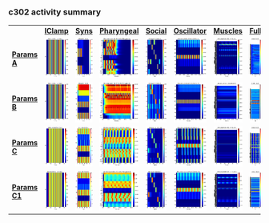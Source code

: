 ### c302 activity summary 
<table>
<tr><td>&nbsp;</td><td align="center"><b><a href="https://github.com/openworm/CElegansNeuroML/blob/master/CElegans/pythonScripts/c302/c302_IClamp.py">IClamp</a></b></td><td align="center"><b><a href="https://github.com/openworm/CElegansNeuroML/blob/master/CElegans/pythonScripts/c302/c302_Syns.py">Syns</a></b></td><td align="center"><b><a href="https://github.com/openworm/CElegansNeuroML/blob/master/CElegans/pythonScripts/c302/c302_Pharyngeal.py">Pharyngeal</a></b></td><td align="center"><b><a href="https://github.com/openworm/CElegansNeuroML/blob/master/CElegans/pythonScripts/c302/c302_Social.py">Social</a></b></td><td align="center"><b><a href="https://github.com/openworm/CElegansNeuroML/blob/master/CElegans/pythonScripts/c302/c302_Oscillator.py">Oscillator</a></b></td><td align="center"><b><a href="https://github.com/openworm/CElegansNeuroML/blob/master/CElegans/pythonScripts/c302/c302_Muscles.py">Muscles</a></b></td><td align="center"><b><a href="https://github.com/openworm/CElegansNeuroML/blob/master/CElegans/pythonScripts/c302/c302_Full.py">Full</a></b></td></tr>
<tr><td><b><a href="https://github.com/openworm/CElegansNeuroML/blob/master/CElegans/pythonScripts/c302/parameters_A.py">Params A</a></b></td><td><a href="summary_A_IClamp.md"/><img alt="?" src="neurons_A_IClamp.png" height="80"/></a></td><td><a href="summary_A_Syns.md"/><img alt="?" src="neurons_A_Syns.png" height="80"/></a></td><td><a href="summary_A_Pharyngeal.md"/><img alt="?" src="neurons_A_Pharyngeal.png" height="80"/></a></td><td><a href="summary_A_Social.md"/><img alt="?" src="neurons_A_Social.png" height="80"/></a></td><td><a href="summary_A_Oscillator.md"/><img alt="?" src="neurons_A_Oscillator.png" height="80"/></a></td><td><a href="summary_A_Muscles.md"/><img alt="?" src="neurons_A_Muscles.png" height="80"/></a></td><td><a href="summary_A_Full.md"/><img alt="?" src="neurons_A_Full.png" height="80"/></a></td></tr>
<tr><td><b><a href="https://github.com/openworm/CElegansNeuroML/blob/master/CElegans/pythonScripts/c302/parameters_B.py">Params B</a></b></td><td><a href="summary_B_IClamp.md"/><img alt="?" src="neurons_B_IClamp.png" height="80"/></a></td><td><a href="summary_B_Syns.md"/><img alt="?" src="neurons_B_Syns.png" height="80"/></a></td><td><a href="summary_B_Pharyngeal.md"/><img alt="?" src="neurons_B_Pharyngeal.png" height="80"/></a></td><td><a href="summary_B_Social.md"/><img alt="?" src="neurons_B_Social.png" height="80"/></a></td><td><a href="summary_B_Oscillator.md"/><img alt="?" src="neurons_B_Oscillator.png" height="80"/></a></td><td><a href="summary_B_Muscles.md"/><img alt="?" src="neurons_B_Muscles.png" height="80"/></a></td><td><a href="summary_B_Full.md"/><img alt="?" src="neurons_B_Full.png" height="80"/></a></td></tr>
<tr><td><b><a href="https://github.com/openworm/CElegansNeuroML/blob/master/CElegans/pythonScripts/c302/parameters_C.py">Params C</a></b></td><td><a href="summary_C_IClamp.md"/><img alt="?" src="neurons_C_IClamp.png" height="80"/></a></td><td><a href="summary_C_Syns.md"/><img alt="?" src="neurons_C_Syns.png" height="80"/></a></td><td><a href="summary_C_Pharyngeal.md"/><img alt="?" src="neurons_C_Pharyngeal.png" height="80"/></a></td><td><a href="summary_C_Social.md"/><img alt="?" src="neurons_C_Social.png" height="80"/></a></td><td><a href="summary_C_Oscillator.md"/><img alt="?" src="neurons_C_Oscillator.png" height="80"/></a></td><td><a href="summary_C_Muscles.md"/><img alt="?" src="neurons_C_Muscles.png" height="80"/></a></td><td><a href="summary_C_Full.md"/><img alt="?" src="neurons_C_Full.png" height="80"/></a></td></tr>
<tr><td><b><a href="https://github.com/openworm/CElegansNeuroML/blob/master/CElegans/pythonScripts/c302/parameters_C1.py">Params C1</a></b></td><td><a href="summary_C1_IClamp.md"/><img alt="?" src="neurons_C1_IClamp.png" height="80"/></a></td><td><a href="summary_C1_Syns.md"/><img alt="?" src="neurons_C1_Syns.png" height="80"/></a></td><td><a href="summary_C1_Pharyngeal.md"/><img alt="?" src="neurons_C1_Pharyngeal.png" height="80"/></a></td><td><a href="summary_C1_Social.md"/><img alt="?" src="neurons_C1_Social.png" height="80"/></a></td><td><a href="summary_C1_Oscillator.md"/><img alt="?" src="neurons_C1_Oscillator.png" height="80"/></a></td><td><a href="summary_C1_Muscles.md"/><img alt="?" src="neurons_C1_Muscles.png" height="80"/></a></td><td><a href="summary_C1_Full.md"/><img alt="?" src="neurons_C1_Full.png" height="80"/></a></td></tr>
</table>
